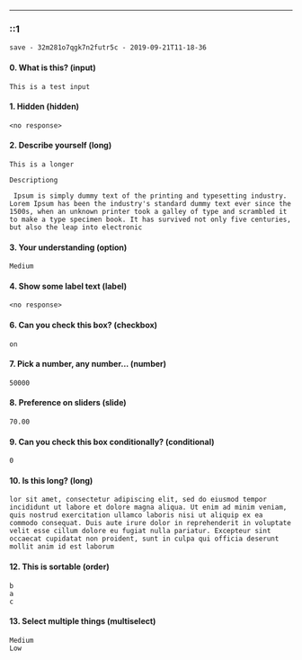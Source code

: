 
---
### ::1

```
save - 32m281o7qgk7n2futr5c - 2019-09-21T11-18-36
```

#### 0. What is this? (input)

```
This is a test input
```

#### 1. Hidden (hidden)

```
<no response>
```

#### 2. Describe yourself (long)

```
This is a longer

Descriptiong

 Ipsum is simply dummy text of the printing and typesetting industry. Lorem Ipsum has been the industry's standard dummy text ever since the 1500s, when an unknown printer took a galley of type and scrambled it to make a type specimen book. It has survived not only five centuries, but also the leap into electronic
```

#### 3. Your understanding (option)

```
Medium
```

#### 4. Show some label text (label)

```
<no response>
```

#### 6. Can you check this box? (checkbox)

```
on
```

#### 7. Pick a number, any number... (number)

```
50000
```

#### 8. Preference on sliders (slide)

```
70.00
```

#### 9. Can you check this box conditionally? (conditional)

```
0
```

#### 10. Is this long? (long)

```
lor sit amet, consectetur adipiscing elit, sed do eiusmod tempor incididunt ut labore et dolore magna aliqua. Ut enim ad minim veniam, quis nostrud exercitation ullamco laboris nisi ut aliquip ex ea commodo consequat. Duis aute irure dolor in reprehenderit in voluptate velit esse cillum dolore eu fugiat nulla pariatur. Excepteur sint occaecat cupidatat non proident, sunt in culpa qui officia deserunt mollit anim id est laborum
```

#### 12. This is sortable (order)

```
b
a
c
```

#### 13. Select multiple things (multiselect)

```
Medium
Low
```

